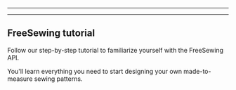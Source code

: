 ***

***

## FreeSewing tutorial

Follow our step-by-step tutorial to familiarize yourself with the FreeSewing API.

You'll learn everything you need to start designing your own made-to-measure sewing patterns.

